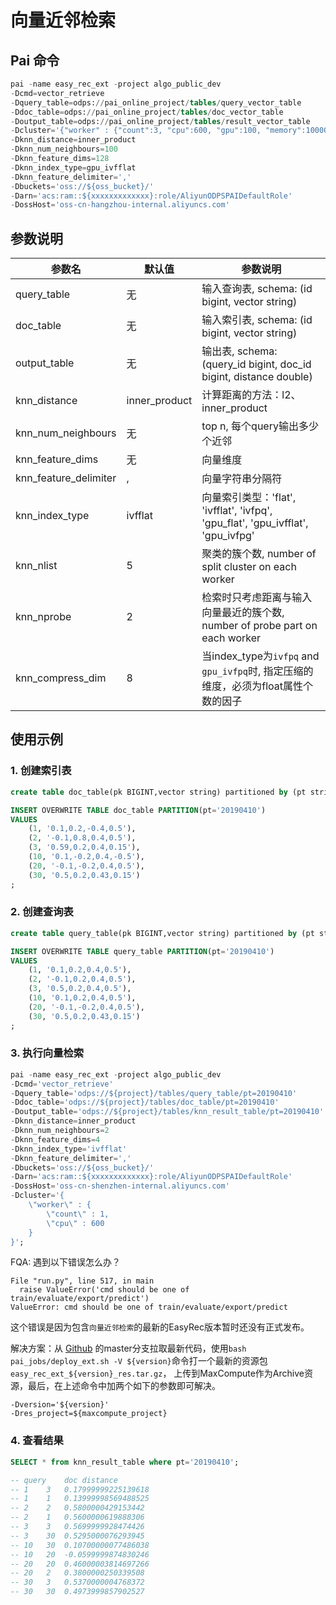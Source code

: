 # 向量近邻检索

## Pai 命令

```sql
pai -name easy_rec_ext -project algo_public_dev
-Dcmd=vector_retrieve
-Dquery_table=odps://pai_online_project/tables/query_vector_table
-Ddoc_table=odps://pai_online_project/tables/doc_vector_table
-Doutput_table=odps://pai_online_project/tables/result_vector_table
-Dcluster='{"worker" : {"count":3, "cpu":600, "gpu":100, "memory":10000}}'
-Dknn_distance=inner_product
-Dknn_num_neighbours=100
-Dknn_feature_dims=128
-Dknn_index_type=gpu_ivfflat
-Dknn_feature_delimiter=','
-Dbuckets='oss://${oss_bucket}/'
-Darn='acs:ram::${xxxxxxxxxxxxx}:role/AliyunODPSPAIDefaultRole'
-DossHost='oss-cn-hangzhou-internal.aliyuncs.com'
```

## 参数说明

| 参数名                   | 默认值           | 参数说明                                                                      |
| --------------------- | ------------- | ------------------------------------------------------------------------- |
| query_table           | 无             | 输入查询表, schema: (id bigint, vector string)                                 |
| doc_table             | 无             | 输入索引表, schema: (id bigint, vector string)                                 |
| output_table          | 无             | 输出表, schema: (query_id bigint, doc_id bigint, distance double)            |
| knn_distance          | inner_product | 计算距离的方法：l2、inner_product                                                  |
| knn_num_neighbours    | 无             | top n, 每个query输出多少个近邻                                                     |
| knn_feature_dims      | 无             | 向量维度                                                                      |
| knn_feature_delimiter | ,             | 向量字符串分隔符                                                                  |
| knn_index_type        | ivfflat       | 向量索引类型：'flat', 'ivfflat', 'ivfpq', 'gpu_flat', 'gpu_ivfflat', 'gpu_ivfpg' |
| knn_nlist             | 5             | 聚类的簇个数, number of split cluster on each worker                            |
| knn_nprobe            | 2             | 检索时只考虑距离与输入向量最近的簇个数, number of probe part on each worker                  |
| knn_compress_dim      | 8             | 当index_type为`ivfpq` and `gpu_ivfpq`时, 指定压缩的维度，必须为float属性个数的因子             |

## 使用示例

### 1. 创建索引表

```sql
create table doc_table(pk BIGINT,vector string) partitioned by (pt string);

INSERT OVERWRITE TABLE doc_table PARTITION(pt='20190410')
VALUES
    (1, '0.1,0.2,-0.4,0.5'),
    (2, '-0.1,0.8,0.4,0.5'),
    (3, '0.59,0.2,0.4,0.15'),
    (10, '0.1,-0.2,0.4,-0.5'),
    (20, '-0.1,-0.2,0.4,0.5'),
    (30, '0.5,0.2,0.43,0.15')
;
```

### 2. 创建查询表

```sql
create table query_table(pk BIGINT,vector string) partitioned by (pt string);

INSERT OVERWRITE TABLE query_table PARTITION(pt='20190410')
VALUES
    (1, '0.1,0.2,0.4,0.5'),
    (2, '-0.1,0.2,0.4,0.5'),
    (3, '0.5,0.2,0.4,0.5'),
    (10, '0.1,0.2,0.4,0.5'),
    (20, '-0.1,-0.2,0.4,0.5'),
    (30, '0.5,0.2,0.43,0.15')
;
```

### 3. 执行向量检索

```sql
pai -name easy_rec_ext -project algo_public_dev
-Dcmd='vector_retrieve'
-Dquery_table='odps://${project}/tables/query_table/pt=20190410'
-Ddoc_table='odps://${project}/tables/doc_table/pt=20190410'
-Doutput_table='odps://${project}/tables/knn_result_table/pt=20190410'
-Dknn_distance=inner_product
-Dknn_num_neighbours=2
-Dknn_feature_dims=4
-Dknn_index_type='ivfflat'
-Dknn_feature_delimiter=','
-Dbuckets='oss://${oss_bucket}/'
-Darn='acs:ram::${xxxxxxxxxxxxx}:role/AliyunODPSPAIDefaultRole'
-DossHost='oss-cn-shenzhen-internal.aliyuncs.com'
-Dcluster='{
    \"worker\" : {
        \"count\" : 1,
        \"cpu\" : 600
    }
}';
```

FQA: 遇到以下错误怎么办？

```
File "run.py", line 517, in main
  raise ValueError('cmd should be one of train/evaluate/export/predict')
ValueError: cmd should be one of train/evaluate/export/predict
```

这个错误是因为包含`向量近邻检索`的最新的EasyRec版本暂时还没有正式发布。

解决方案：从 [Github](https://github.com/alibaba/EasyRec)
的master分支拉取最新代码，使用`bash pai_jobs/deploy_ext.sh -V ${version}`命令打一个最新的资源包`easy_rec_ext_${version}_res.tar.gz`，
上传到MaxCompute作为Archive资源，最后，在上述命令中加两个如下的参数即可解决。

```
-Dversion='${version}'
-Dres_project=${maxcompute_project}
```

### 4. 查看结果

```sql
SELECT * from knn_result_table where pt='20190410';

-- query	doc	distance
-- 1	3	0.17999999225139618
-- 1	1	0.13999998569488525
-- 2	2	0.5800000429153442
-- 2	1	0.5600000619888306
-- 3	3	0.5699999928474426
-- 3	30	0.5295000076293945
-- 10	30	0.10700000077486038
-- 10	20	-0.0599999874830246
-- 20	20	0.46000003814697266
-- 20	2	0.3800000250339508
-- 30	3	0.5370000004768372
-- 30	30	0.4973999857902527
```
